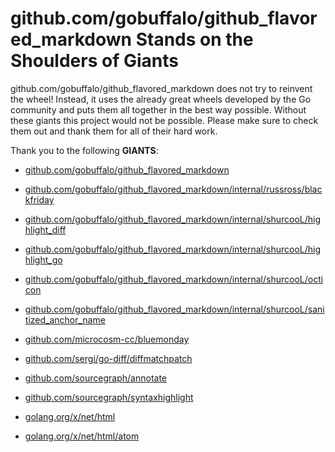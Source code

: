 # github.com/gobuffalo/github_flavored_markdown Stands on the Shoulders of Giants

github.com/gobuffalo/github_flavored_markdown does not try to reinvent the wheel! Instead, it uses the already great wheels developed by the Go community and puts them all together in the best way possible. Without these giants this project would not be possible. Please make sure to check them out and thank them for all of their hard work.

Thank you to the following **GIANTS**:


* [github.com/gobuffalo/github_flavored_markdown](https://godoc.org/github.com/gobuffalo/github_flavored_markdown)

* [github.com/gobuffalo/github_flavored_markdown/internal/russross/blackfriday](https://godoc.org/github.com/gobuffalo/github_flavored_markdown/internal/russross/blackfriday)

* [github.com/gobuffalo/github_flavored_markdown/internal/shurcooL/highlight_diff](https://godoc.org/github.com/gobuffalo/github_flavored_markdown/internal/shurcooL/highlight_diff)

* [github.com/gobuffalo/github_flavored_markdown/internal/shurcooL/highlight_go](https://godoc.org/github.com/gobuffalo/github_flavored_markdown/internal/shurcooL/highlight_go)

* [github.com/gobuffalo/github_flavored_markdown/internal/shurcooL/octicon](https://godoc.org/github.com/gobuffalo/github_flavored_markdown/internal/shurcooL/octicon)

* [github.com/gobuffalo/github_flavored_markdown/internal/shurcooL/sanitized_anchor_name](https://godoc.org/github.com/gobuffalo/github_flavored_markdown/internal/shurcooL/sanitized_anchor_name)

* [github.com/microcosm-cc/bluemonday](https://godoc.org/github.com/microcosm-cc/bluemonday)

* [github.com/sergi/go-diff/diffmatchpatch](https://godoc.org/github.com/sergi/go-diff/diffmatchpatch)

* [github.com/sourcegraph/annotate](https://godoc.org/github.com/sourcegraph/annotate)

* [github.com/sourcegraph/syntaxhighlight](https://godoc.org/github.com/sourcegraph/syntaxhighlight)

* [golang.org/x/net/html](https://godoc.org/golang.org/x/net/html)

* [golang.org/x/net/html/atom](https://godoc.org/golang.org/x/net/html/atom)

